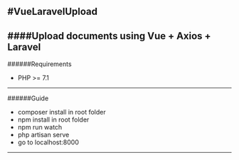 #VueLaravelUpload
---
####Upload documents using Vue + Axios + Laravel
---
######Requirements
- PHP >= 7.1
---
######Guide
- composer install in root folder
- npm install in root folder
- npm run watch
- php artisan serve
- go to localhost:8000
---